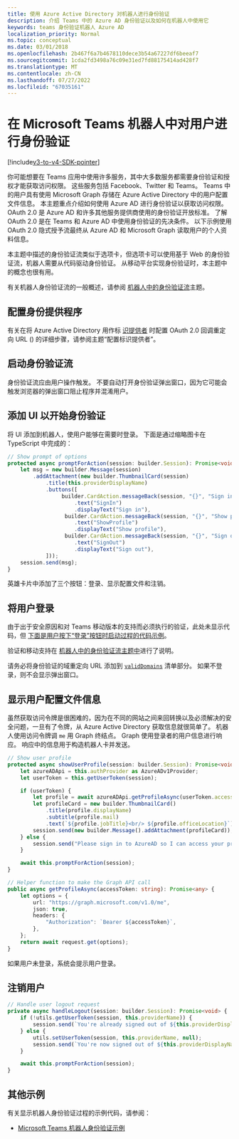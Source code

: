 ```yaml
---
title: 使用 Azure Active Directory 对机器人进行身份验证
description: 介绍 Teams 中的 Azure AD 身份验证以及如何在机器人中使用它
keywords: teams 身份验证机器人 Azure AD
localization_priority: Normal
ms.topic: conceptual
ms.date: 03/01/2018
ms.openlocfilehash: 2b467f6a7b4678110dece3b54a67227df6beeaf7
ms.sourcegitcommit: 1cda2fd3498a76c09e31ed7fd88175414ad428f7
ms.translationtype: MT
ms.contentlocale: zh-CN
ms.lasthandoff: 07/27/2022
ms.locfileid: "67035161"
---
```

# <a name="authenticate-a-user-in-a-microsoft-teams-bot"></a>在 Microsoft Teams 机器人中对用户进行身份验证

[!include[v3-to-v4-SDK-pointer](~/includes/v3-to-v4-pointer-bots.md)]

你可能想要在 Teams 应用中使用许多服务，其中大多数服务都需要身份验证和授权才能获取访问权限。 这些服务包括 Facebook、Twitter 和 Teams。 Teams 中的用户具有使用 Microsoft Graph 存储在 Azure Active Directory 中的用户配置文件信息。 本主题重点介绍如何使用 Azure AD 进行身份验证以获取访问权限。
OAuth 2.0 是 Azure AD 和许多其他服务提供商使用的身份验证开放标准。 了解 OAuth 2.0 是在 Teams 和 Azure AD 中使用身份验证的先决条件。 以下示例使用 OAuth 2.0 隐式授予流最终从 Azure AD 和 Microsoft Graph 读取用户的个人资料信息。

本主题中描述的身份验证流类似于选项卡，但选项卡可以使用基于 Web 的身份验证流，机器人需要从代码驱动身份验证。 从移动平台实现身份验证时，本主题中的概念也很有用。

有关机器人身份验证流的一般概述，请参阅 [机器人中的身份验证流](~/resources/bot-v3/bot-authentication/auth-flow-bot.md)主题。

## <a name="configuring-identity-providers"></a>配置身份提供程序

有关在将 Azure Active Directory 用作标 [识提供者](~/concepts/authentication/configure-identity-provider.md) 时配置 OAuth 2.0 回调重定向 URL () 的详细步骤，请参阅主题“配置标识提供者”。

## <a name="initiate-authentication-flow"></a>启动身份验证流

身份验证流应由用户操作触发。 不要自动打开身份验证弹出窗口，因为它可能会触发浏览器的弹出窗口阻止程序并混淆用户。

## <a name="add-ui-to-start-authentication"></a>添加 UI 以开始身份验证

将 UI 添加到机器人，使用户能够在需要时登录。 下面是通过缩略图卡在 TypeScript 中完成的：

```typescript
// Show prompt of options
protected async promptForAction(session: builder.Session): Promise<void> {
    let msg = new builder.Message(session)
        .addAttachment(new builder.ThumbnailCard(session)
            .title(this.providerDisplayName)
            .buttons([
                 builder.CardAction.messageBack(session, "{}", "Sign in")
                     .text("SignIn")
                     .displayText("Sign in"),
                  builder.CardAction.messageBack(session, "{}", "Show profile")
                     .text("ShowProfile")
                     .displayText("Show profile"),
                  builder.CardAction.messageBack(session, "{}", "Sign out")
                     .text("SignOut")
                     .displayText("Sign out"),
            ]));
    session.send(msg);
}
```

英雄卡片中添加了三个按钮：登录、显示配置文件和注销。

## <a name="sign-the-user-in"></a>将用户登录

由于出于安全原因和对 Teams 移动版本的支持而必须执行的验证，此处未显示代码，但 [下面是用户按下“登录”按钮时启动过程的代码示例](https://github.com/OfficeDev/microsoft-teams-sample-auth-node/blob/e84020562d7c8b83f4a357a4a4d91298c5d2989d/src/dialogs/BaseIdentityDialog.ts#L154-L195)。

验证和移动支持在 [机器人中的身份验证流主题中](~/resources/bot-v3/bot-authentication/auth-flow-bot.md)进行了说明。

请务必将身份验证的域重定向 URL 添加到 [`validDomains`](~/resources/schema/manifest-schema.md#validdomains) 清单部分。 如果不登录，则不会显示弹出窗口。

## <a name="showing-user-profile-information"></a>显示用户配置文件信息

虽然获取访问令牌是很困难的，因为在不同的网站之间来回转换以及必须解决的安全问题，一旦有了令牌，从 Azure Active Directory 获取信息就很简单了。 机器人使用访问令牌调 `me` 用 Graph 终结点。 Graph 使用登录者的用户信息进行响应。 响应中的信息用于构造机器人卡并发送。

```typescript
// Show user profile
protected async showUserProfile(session: builder.Session): Promise<void> {
    let azureADApi = this.authProvider as AzureADv1Provider;
    let userToken = this.getUserToken(session);

    if (userToken) {
        let profile = await azureADApi.getProfileAsync(userToken.accessToken);
        let profileCard = new builder.ThumbnailCard()
            .title(profile.displayName)
            .subtitle(profile.mail)
            .text(`${profile.jobTitle}<br/> ${profile.officeLocation}`);
        session.send(new builder.Message().addAttachment(profileCard));
    } else {
        session.send("Please sign in to AzureAD so I can access your profile.");
    }

    await this.promptForAction(session);
}

// Helper function to make the Graph API call
public async getProfileAsync(accessToken: string): Promise<any> {
    let options = {
        url: "https://graph.microsoft.com/v1.0/me",
        json: true,
        headers: {
            "Authorization": `Bearer ${accessToken}`,
        },
    };
    return await request.get(options);
}
```

如果用户未登录，系统会提示用户登录。

## <a name="sign-the-user-out"></a>注销用户

```typescript
// Handle user logout request
private async handleLogout(session: builder.Session): Promise<void> {
    if (!utils.getUserToken(session, this.providerName)) {
        session.send(`You're already signed out of ${this.providerDisplayName}.`);
    } else {
        utils.setUserToken(session, this.providerName, null);
        session.send(`You're now signed out of ${this.providerDisplayName}.`);
    }

    await this.promptForAction(session);
}
```

## <a name="other-samples"></a>其他示例

有关显示机器人身份验证过程的示例代码，请参阅：

* [Microsoft Teams 机器人身份验证示例](https://github.com/OfficeDev/microsoft-teams-sample-auth-node)

